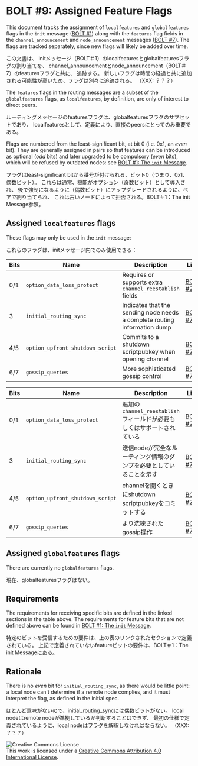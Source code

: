 # BOLT #9: Assigned Feature Flags

This document tracks the assignment of `localfeatures` and `globalfeatures`
flags in the `init` message ([BOLT #1](01-messaging.md)) along with the
`features` flag fields in the `channel_announcement` and `node_announcement`
messages ([BOLT #7](07-routing-gossip.md)).
The flags are tracked separately, since new flags will likely be added over time.

この文書は、
initメッセージ（BOLT＃1）のlocalfeaturesとglobalfeaturesフラグの割り当てを、
channel_announcementとnode_announcement（BOLT＃7）のfeaturesフラグと共に、
追跡する。
新しいフラグは時間の経過と共に追加される可能性が高いため、フラグは別々に追跡される。
（XXX: ？？？）

The `features` flags in the routing messages are a subset of the
`globalfeatures` flags, as `localfeatures`, by definition, are only of interest
to direct peers.

ルーティングメッセージのfeaturesフラグは、globalfeaturesフラグのサブセットであり、
localfeaturesとして、定義により、直接のpeersにとってのみ重要である。

Flags are numbered from the least-significant bit, at bit 0 (i.e. 0x1,
an _even_ bit). They are generally assigned in pairs so that features
can be introduced as optional (_odd_ bits) and later upgraded to be compulsory
(_even_ bits), which will be refused by outdated nodes:
see [BOLT #1: The `init` Message](01-messaging.md#the-init-message).

フラグはleast-significant bitから番号が付けられる、ビット0（つまり、0x1、偶数ビット）。
これらは通常、機能がオプション（奇数ビット）として導入され、
後で強制になるように（偶数ビット）にアップグレードされるように、ペアで割り当てられ、
これは古いノードによって拒否される。BOLT＃1：The init Message参照。

## Assigned `localfeatures` flags

These flags may only be used in the `init` message:

これらのフラグは、initメッセージ内でのみ使用できる：

| Bits | Name             |Description                                     | Link                                                                |
|------|------------------|------------------------------------------------|---------------------------------------------------------------------|
| 0/1  | `option_data_loss_protect` | Requires or supports extra `channel_reestablish` fields | [BOLT #2](02-peer-protocol.md#message-retransmission) |
| 3  | `initial_routing_sync` | Indicates that the sending node needs a complete routing information dump | [BOLT #7](07-routing-gossip.md#initial-sync) |
| 4/5  | `option_upfront_shutdown_script` | Commits to a shutdown scriptpubkey when opening channel | [BOLT #2](02-peer-protocol.md#the-open_channel-message) |
| 6/7  | `gossip_queries`           | More sophisticated gossip control | [BOLT #7](07-routing-gossip.md#query-messages) |

| Bits | Name             |Description                                     | Link                                                                |
|------|------------------|------------------------------------------------|---------------------------------------------------------------------|
| 0/1  | `option_data_loss_protect` | 追加の`channel_reestablish`フィールドが必要もしくはサポートされている | [BOLT #2](02-peer-protocol.md#message-retransmission) |
| 3  | `initial_routing_sync` | 送信nodeが完全なルーティング情報のダンプを必要としていることを示す | [BOLT #7](07-routing-gossip.md#initial-sync) |
| 4/5  | `option_upfront_shutdown_script` | channelを開くときにshutdown scriptpubkeyをコミットする | [BOLT #2](02-peer-protocol.md#the-open_channel-message) |
| 6/7  | `gossip_queries`           | より洗練されたgossip操作 | [BOLT #7](07-routing-gossip.md#query-messages) |

## Assigned `globalfeatures` flags

There are currently no `globalfeatures` flags.

現在、globalfeaturesフラグはない。

## Requirements

The requirements for receiving specific bits are defined in the linked sections in the table above.
The requirements for feature bits that are not defined
above can be found in [BOLT #1: The `init` Message](01-messaging.md#the-init-message).

特定のビットを受信するための要件は、上の表のリンクされたセクションで定義されている。
上記で定義されていないfeatureビットの要件は、BOLT＃1：The init Messageにある。

## Rationale

There is no _even_ bit for `initial_routing_sync`, as there would be little
point: a local node can't determine if a remote node complies, and it must
interpret the flag, as defined in the initial spec.

ほとんど意味がないので、initial_routing_syncには偶数ビットがない。
local nodeはremote nodeが準拠しているか判断することはできず、
最初の仕様で定義されているように、local nodeはフラグを解釈しなければならない。
（XXX: ？？？）

![Creative Commons License](https://i.creativecommons.org/l/by/4.0/88x31.png "License CC-BY")
<br>
This work is licensed under a [Creative Commons Attribution 4.0 International License](http://creativecommons.org/licenses/by/4.0/).
